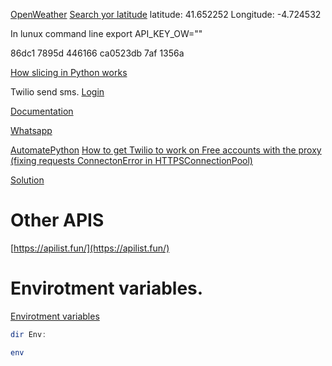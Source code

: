 [OpenWeather](https://openweathermap.org/api)
[Search yor latitude](https://www.latlong.net/)
latitude: 41.652252
Longitude: -4.724532

In lunux command line
export API_KEY_OW=""

86dc1 7895d 446166 ca0523db 7af 1356a


[How slicing in Python works](https://stackoverflow.com/questions/509211/how-slicing-in-python-works)

Twilio send sms.
[Login](https://login.twilio.com/u/signup?state=hKFo2SBVdWI2SnU5ek5jVFVBM3dmZG9MUTU0MGVTeURDWlUwTaFur3VuaXZlcnNhbC1sb2dpbqN0aWTZIDlCalV5Mkw3ZlZsMjZCU2tQQndhaVpUNmYwRGQ0WHc3o2NpZNkgTW05M1lTTDVSclpmNzdobUlKZFI3QktZYjZPOXV1cks)

[Documentation](https://www.twilio.com/docs/messaging/quickstart/python)

[Whatsapp](https://console.twilio.com/us1/develop/sms/try-it-out/whatsapp-learn)

[AutomatePython](https://www.pythonanywhere.com/)
[How to get Twilio to work on Free accounts with the proxy (fixing requests ConnectonError in HTTPSConnectionPool)](https://help.pythonanywhere.com/pages/TwilioBehindTheProxy/)

[Solution](https://gist.github.com/TheMuellenator/26127612aad5015a09ba3f4579048dd4)

# Other APIS

[https://apilist.fun/](https://apilist.fun/)

# Envirotment variables.

[Envirotment variables](https://en.wikipedia.org/wiki/Environment_variable)

```PowerShell
dir Env:
```

```Bash
env
```